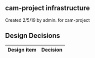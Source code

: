 ## cam-project infrastructure

Created 2/5/19 by admin. for cam-project


## Design Decisions
| Design item                | Decision|
| :----------------------------------- | :--------------------------------------------------------------------------------|
